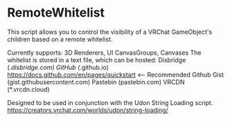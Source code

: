 # RemoteWhitelist
This script allows you to control the visibility of a VRChat GameObject's children based on a remote whitelist.

Currently supports: 3D Renderers, UI CanvasGroups, Canvases
The whitelist is stored in a text file, which can be hosted:
Disbridge (*.disbridge.com)
GitHub (*.github.io) https://docs.github.com/en/pages/quickstart <-- Recommended
Github Gist (gist.githubusercontent.com)
Pastebin (pastebin.com)
VRCDN (*.vrcdn.cloud)
 
Designed to be used in conjunction with the Udon String Loading script.
https://creators.vrchat.com/worlds/udon/string-loading/
